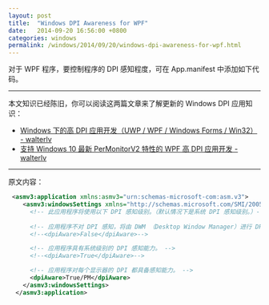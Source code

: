 ```yaml
---
layout: post
title:  "Windows DPI Awareness for WPF"
date:   2014-09-20 16:56:00 +0800
categories: windows
permalink: /windows/2014/09/20/windows-dpi-awareness-for-wpf.html
---
```


对于 WPF 程序，要控制程序的 DPI 感知程度，可在 App.manifest 中添加如下代码。

---

本文知识已经陈旧，你可以阅读这两篇文章来了解更新的 Windows DPI 应用知识：

- [Windows 下的高 DPI 应用开发（UWP / WPF / Windows Forms / Win32） - walterlv](/post/windows-high-dpi-development)
- [支持 Windows 10 最新 PerMonitorV2 特性的 WPF 高 DPI 应用开发 - walterlv](/post/windows-high-dpi-development-for-wpf)

---

原文内容：

```xml
 <asmv3:application xmlns:asmv3="urn:schemas-microsoft-com:asm.v3">
    <asmv3:windowsSettings xmlns="http://schemas.microsoft.com/SMI/2005/WindowsSettings">
      <!-- 此应用程序将使用以下 DPI 感知级别。（默认情况下是系统 DPI 感知级别。）-->
      
      <!-- 应用程序不对 DPI 感知，将由 DWM （Desktop Window Manager）进行 DPI 缩放控制。 -->
      <!--<dpiAware>False</dpiAware>-->

      <!-- 应用程序具有系统级别的 DPI 感知能力。 -->
      <!--<dpiAware>True</dpiAware>-->

      <!-- 应用程序对每个显示器的 DPI 都具备感知能力。 -->
      <dpiAware>True/PM</dpiAware>
    </asmv3:windowsSettings>
  </asmv3:application>
```